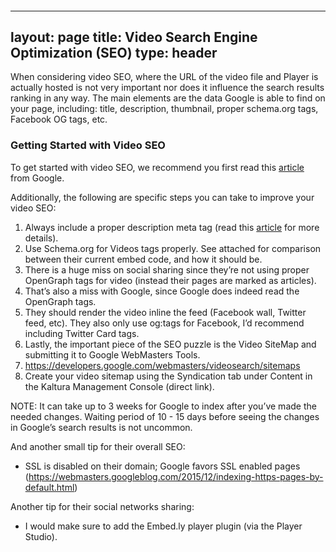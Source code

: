 ####

---
layout: page
title: Video Search Engine Optimization (SEO)
type: header
---

When considering video SEO, where the URL of the video file and Player is actually hosted is not very important nor does it influence the search results ranking in any way.
The main elements are the data Google is able to find on your page, including: title, description, thumbnail, proper schema.org tags, Facebook OG tags, etc.

### Getting Started with Video SEO  

To get started with video SEO, we recommend you first read this [article](https://developers.google.com/webmasters/videosearch/intro) from Google.

Additionally, the following are specific steps you can take to improve your video SEO:

1.	Always include a proper description meta tag (read this [article](https://www.site-analyzer.com/en/blog/17-How+to+write+bad+meta+descriptions) for more details). 
2.	Use Schema.org for Videos tags properly. See attached for comparison between their current embed code, and how it should be.
3.	There is a huge miss on social sharing since they’re not using proper OpenGraph tags for video (instead their pages are marked as articles).  
1.	That’s also a miss with Google, since Google does indeed read the OpenGraph tags.
2.	They should render the video inline the feed (Facebook wall, Twitter feed, etc). They also only use og:tags for Facebook, I’d recommend including Twitter Card tags.
4.	Lastly, the important piece of the SEO puzzle is the Video SiteMap and submitting it to Google WebMasters Tools. 
1.	https://developers.google.com/webmasters/videosearch/sitemaps
2.	Create your video sitemap using the Syndication tab under Content in the Kaltura Management Console (direct link).

NOTE: It can take up to 3 weeks for Google to index after you’ve made the needed changes. 
Waiting period of 10 - 15 days before seeing the changes in Google’s search results is not uncommon.


And another small tip for their overall SEO:
* SSL is disabled on their domain; Google favors SSL enabled pages (https://webmasters.googleblog.com/2015/12/indexing-https-pages-by-default.html)

Another tip for their social networks sharing:
* I would make sure to add the Embed.ly player plugin (via the Player Studio).
